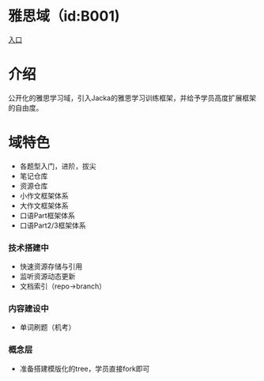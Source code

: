 # 雅思域（id:B001)
[入口](https://ejunz.com/d/B001/)

# 介绍
公开化的雅思学习域，引入Jacka的雅思学习训练框架，并给予学员高度扩展框架的自由度。

# 域特色
- 各题型入门，进阶，拔尖
- 笔记仓库
- 资源仓库
- 小作文框架体系
- 大作文框架体系
- 口语Part框架体系
- 口语Part2/3框架体系

### 技术搭建中
- 快速资源存储与引用
- 监听资源动态更新
- 文档索引（repo->branch）

### 内容建设中
- 单词刷题（机考）

### 概念层
- 准备搭建模版化的tree，学员直接fork即可
